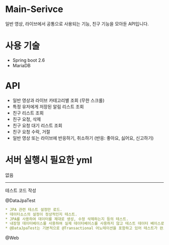 # Main-Serivce
일반 영상, 라이브에서 공통으로 사용되는 기능, 친구 기능을 모아둔 API입니다.

# 사용 기술
* Spring boot 2.6
* MariaDB

# API
* 일반 영상과 라이브 카테고리별 조회 (무한 스크롤)
* 특정 유저에게 저장된 알림 리스트 조회
* 친구 리스트 조회
* 친구 요청, 삭제
* 친구 요청 대기 리스트 조회
* 친구 요청 수락, 거절
* 일반 영상 또는 라이브에 반응하기, 취소하기 (반응: 좋아요, 싫어요, 신고하기)

# 서버 실행시 필요한 yml
없음


---
테스트 코드 작성

@DataJpaTest
```yaml
* JPA 관련 테스트 설정만 로드.
* 데이터소스의 설정이 정상적인지 테스트.
* JPA를 사용하여 데이터를 제대로 생성, 수정 삭제하는지 등의 테스트.
* 내장형 데이터베이스를 사용하여 실제 데이터베이스를 사용하지 않고 테스트 데이터 베이스로 테스트할 수 있음.
* @DataJpaTest는 기본적으로 @Transactional 어노테이션을 포함하고 있어 테스트가 완료되면 자동으로 롤백함.
```

@Web
